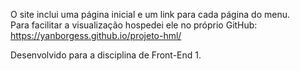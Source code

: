 O site inclui uma página inicial e um link para cada página do menu.<br>
Para facilitar a visualização hospedei ele no próprio GitHub:<br> https://yanborgess.github.io/projeto-hml/

Desenvolvido para a disciplina de Front-End 1.

